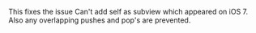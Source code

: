 This fixes the issue Can't add self as subview which appeared on iOS 7. Also any overlapping pushes and pop's are prevented. 
